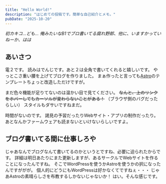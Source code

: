 ```yaml
---
title: "Hello World!"
description: "はじめての投稿です。簡単な自己紹介とメモ。"
pubDate: "2025-10-20"
---
```


_初カキコ…ども…_
_俺みたいなB1でブロ書いてる腐れ野郎、他に、いますかっていねーか、はは_

## あいさつ

電２です。
読みはでんじです。あと２は全角で書いてくれると嬉しいです。
やっとこさ重い腰を上げてブログを作りました。
まぁ作ったと言っても[Astro](https://astro.build/)のテンプレートちょっと改造しただけですが。

まだ色々機能が足りてないのは温かい目で見てください。
~~なんと、上のリンクをホバーしてもカーソルが変わらないことがある！~~
（ブラウザ側のバグだったらしい）
スタイルもダサいですねまだ。

時間がないのです。
謁見の予習だったりWebサイト・アプリの制作だったり。
あとなんかファームウェアも読まないといけないらしいですよ。

## ブログ書いてる間に仕事しろや

じゃあなんでブログなんて書いてるのかというとですね、必要に迫られたからです。
詳細は明日あたりにまた更新しますが、あるサークルでWebサイトを作ることになったんですね。
そこでWordPressを使うかAstroを使うかの択になったんですががが。
個人的にどうにもWordPressは好かなくてですねぇ・・・
じゃあAstroの素晴らしさを布教するしかないじゃないか！
はい。そんな感じです。
